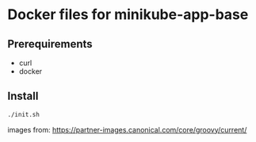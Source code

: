 # Docker files for minikube-app-base

## Prerequirements

- curl
- docker

## Install

```bash
./init.sh
```


images from: https://partner-images.canonical.com/core/groovy/current/
